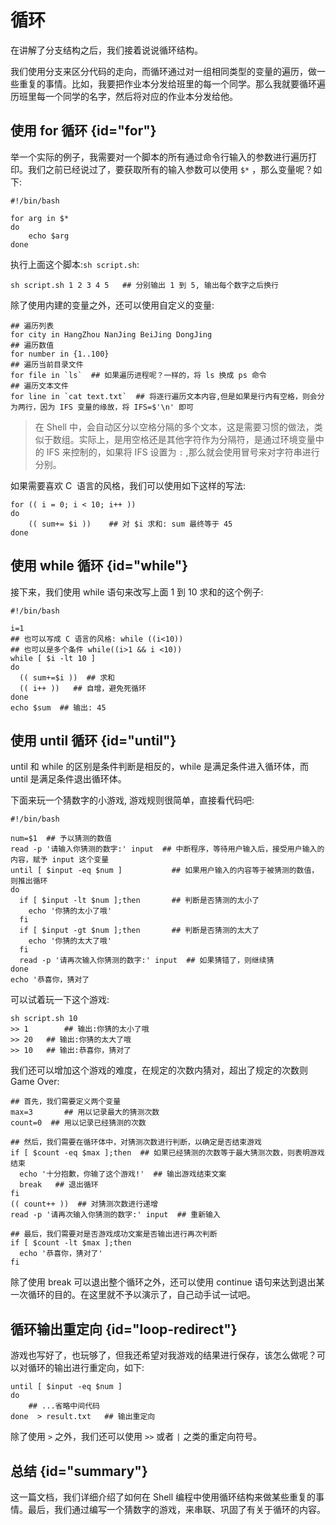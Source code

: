 # 循环

在讲解了分支结构之后，我们接着说说循环结构。

我们使用分支来区分代码的走向，而循环通过对一组相同类型的变量的遍历，做一些重复的事情。比如，我要把作业本分发给班里的每一个同学。那么我就要循环遍历班里每一个同学的名字，然后将对应的作业本分发给他。

## 使用 for 循环 {id="for"}

举一个实际的例子，我需要对一个脚本的所有通过命令行输入的参数进行遍历打印。我们之前已经说过了，要获取所有的输入参数可以使用 `$*` ，那么变量呢？如下:
```shell
#!/bin/bash

for arg in $*
do
	echo $arg
done
```
执行上面这个脚本:`sh script.sh`:
```shell
sh script.sh 1 2 3 4 5   ## 分别输出 1 到 5, 输出每个数字之后换行
```
除了使用内建的变量之外，还可以使用自定义的变量:
```shell
## 遍历列表
for city in HangZhou NanJing BeiJing DongJing 
## 遍历数值
for number in {1..100}
## 遍历当前目录文件
for file in `ls`  ## 如果遍历进程呢？一样的，将 ls 换成 ps 命令
## 遍历文本文件
for line in `cat text.txt`	## 将逐行遍历文本内容,但是如果是行内有空格，则会分为两行，因为 IFS 变量的缘故，将 IFS=$'\n' 即可
```
> 在 Shell 中，会自动区分以空格分隔的多个文本，这是需要习惯的做法，类似于数组。实际上，是用空格还是其他字符作为分隔符，是通过环境变量中的 IFS 来控制的，如果将 IFS 设置为 `:` ,那么就会使用冒号来对字符串进行分别。


如果需要喜欢 C  语言的风格，我们可以使用如下这样的写法:
```shell
for (( i = 0; i < 10; i++ ))
do
	(( sum+= $i ))    ## 对 $i 求和: sum 最终等于 45
done
```

## 使用 while 循环 {id="while"}

接下来，我们使用 while 语句来改写上面 1 到 10 求和的这个例子:
```shell
#!/bin/bash

i=1
## 也可以写成 C 语言的风格: while ((i<10))
## 也可以是多个条件 while((i>1 && i <10))
while [ $i -lt 10 ]
do
  (( sum+=$i ))  ## 求和
  (( i++ ))   ## 自增，避免死循环
done
echo $sum  ## 输出: 45
```
## 使用 until 循环 {id="until"}

until 和 while 的区别是条件判断是相反的，while 是满足条件进入循环体，而 until 是满足条件退出循环体。

下面来玩一个猜数字的小游戏, 游戏规则很简单，直接看代码吧:
```shell
#!/bin/bash

num=$1  ## 予以猜测的数值
read -p '请输入你猜测的数字:' input  ## 中断程序，等待用户输入后，接受用户输入的内容，赋予 input 这个变量
until [ $input -eq $num ]			## 如果用户输入的内容等于被猜测的数值，则推出循环
do
  if [ $input -lt $num ];then		## 判断是否猜测的太小了
    echo '你猜的太小了哦'
  fi
  if [ $input -gt $num ];then		## 判断是否猜测的太大了
    echo '你猜的太大了哦'
  fi
  read -p '请再次输入你猜测的数字:' input  ## 如果猜错了，则继续猜
done
echo '恭喜你，猜对了
```
可以试着玩一下这个游戏:
```shell
sh script.sh 10
>> 1		## 输出:你猜的太小了哦
>> 20   ## 输出:你猜的太大了哦
>> 10   ## 输出:恭喜你，猜对了
```
我们还可以增加这个游戏的难度，在规定的次数内猜对，超出了规定的次数则 Game Over:
```shell
## 首先，我们需要定义两个变量
max=3		## 用以记录最大的猜测次数
count=0  ## 用以记录已经猜测的次数

## 然后，我们需要在循环体中，对猜测次数进行判断，以确定是否结束游戏
if [ $count -eq $max ];then  ## 如果已经猜测的次数等于最大猜测次数，则表明游戏结束
  echo '十分抱歉，你输了这个游戏!'  ## 输出游戏结束文案
  break   ## 退出循环
fi
(( count++ ))  ## 对猜测次数进行递增
read -p '请再次输入你猜测的数字:' input  ## 重新输入

## 最后，我们需要对是否游戏成功文案是否输出进行再次判断
if [ $count -lt $max ];then
  echo '恭喜你，猜对了'
fi
```

除了使用 break 可以退出整个循环之外，还可以使用 continue 语句来达到退出某一次循环的目的。在这里就不予以演示了，自己动手试一试吧。

## 循环输出重定向 {id="loop-redirect"}

游戏也写好了，也玩够了，但我还希望对我游戏的结果进行保存，该怎么做呢？可以对循环的输出进行重定向，如下:
```shell
until [ $input -eq $num ]
do
	## ...省略中间代码
done  > result.txt   ## 输出重定向
```
除了使用 `>` 之外，我们还可以使用 `>>` 或者 `|` 之类的重定向符号。

## 总结 {id="summary"}

这一篇文档，我们详细介绍了如何在 Shell 编程中使用循环结构来做某些重复的事情。最后，我们通过编写一个猜数字的游戏，来串联、巩固了有关于循环的内容。

